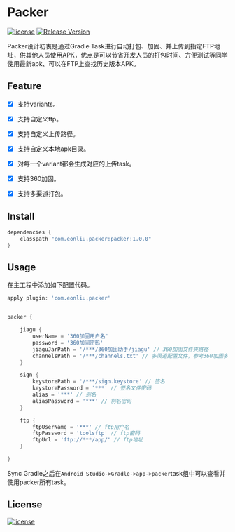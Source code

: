 # Packer

[![license](http://img.shields.io/badge/license-MIT-brightgreen.svg?style=flat)](https://github.com/eonliu/packer/blob/master/LICENSE)
[![Release Version](https://img.shields.io/badge/release-0.2.1-red.svg)](https://github.com/eonliu/packer/releases)

Packer设计初衷是通过Gradle Task进行自动打包、加固、并上传到指定FTP地址，供其他人员使用APK，优点是可以节省开发人员的打包时间、方便测试等同学使用最新apk、可以在FTP上查找历史版本APK。

## Feature



- [x] 支持variants。

- [x] 支持自定义ftp。

- [x] 支持自定义上传路径。

- [x] 支持自定义本地apk目录。

- [x] 对每一个variant都会生成对应的上传task。

- [x] 支持360加固。

- [x] 支持多渠道打包。

## Install

```groovy
dependencies {
    classpath "com.eonliu.packer:packer:1.0.0"
}
```

## Usage
在主工程中添加如下配置代码。

```groovy
apply plugin: 'com.eonliu.packer'


packer {

    jiagu {
        userName = '360加固用户名'
        password = '360加固密码'
        jiaguJarPath = '/***/360加固助手/jiagu' // 360加固文件夹路径
        channelsPath = '/***/channels.txt' // 多渠道配置文件，参考360加固多渠道配置模板
    }

    sign {
        keystorePath = '/***/sign.keystore' // 签名
        keystorePassword = '***' // 签名文件密码
        alias = '***' // 别名
        aliasPassword = '***' // 别名密码
    }

    ftp {
        ftpUserName = '***' // ftp用户名
        ftpPassword = 'toolsftp' // ftp密码
        ftpUrl = 'ftp://***/app/' // ftp地址
    }

}
```

Sync Gradle之后在`Android Studio->Gradle->app->packer`task组中可以查看并使用packer所有task。

## License

[![license](http://img.shields.io/badge/license-MIT-brightgreen.svg?style=flat)](https://github.com/eonliu/packer/blob/master/LICENSE)
